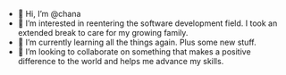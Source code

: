 - 👋 Hi, I’m @chana
- 👀 I’m interested in reentering the software development field. I took an extended break to care for my growing family.
- 🌱 I’m currently learning all the things again. Plus some new stuff. 
- 💞️ I’m looking to collaborate on something that makes a positive difference to the world and helps me advance my skills.
<!--- - 📫 How to reach me --->
<!---
chana/chana is a ✨ special ✨ repository because its `README.md` (this file) appears on your GitHub profile.
You can click the Preview link to take a look at your changes.
--->
